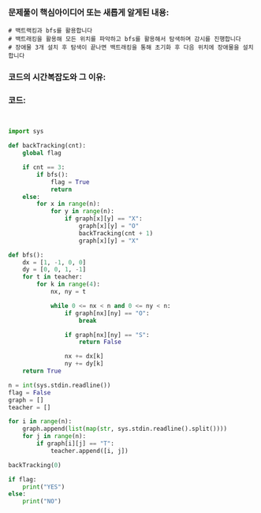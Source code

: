 ### 문제풀이 핵심아이디어 또는 새롭게 알게된 내용: 
    

    # 백트랙킹과 bfs를 활용합니다
    # 백트래킹을 활용해 모든 위치를 파악하고 bfs를 활용해서 탐색하며 감시를 진행합니다
    # 장애물 3개 설치 후 탐색이 끝나면 백트래킹을 통해 초기화 후 다음 위치에 장애물을 설치합니다

    
    
### 코드의 시간복잡도와 그 이유:
    


### 코드:
```python

  
import sys

def backTracking(cnt):
    global flag

    if cnt == 3:
        if bfs():
            flag = True 
            return
    else:
        for x in range(n):
            for y in range(n):
                if graph[x][y] == "X":
                    graph[x][y] = "O"
                    backTracking(cnt + 1) 
                    graph[x][y] = "X"

def bfs():
    dx = [1, -1, 0, 0]
    dy = [0, 0, 1, -1]
    for t in teacher:
        for k in range(4): 
            nx, ny = t

            while 0 <= nx < n and 0 <= ny < n:
                if graph[nx][ny] == "O":
                    break

                if graph[nx][ny] == "S":
                    return False

                nx += dx[k]
                ny += dy[k]
    return True

n = int(sys.stdin.readline())
flag = False
graph = []
teacher = []

for i in range(n):
    graph.append(list(map(str, sys.stdin.readline().split())))
    for j in range(n):
        if graph[i][j] == "T": 
            teacher.append([i, j])

backTracking(0)

if flag:
    print("YES")
else:
    print("NO")


```
